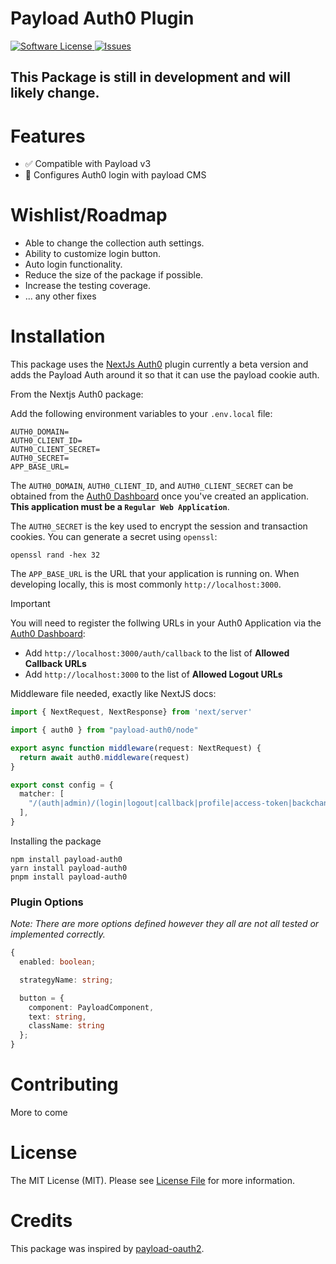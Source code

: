 # Payload Auth0 Plugin


<a href="LICENSE">
  <img src="https://img.shields.io/badge/license-MIT-brightgreen.svg" alt="Software License" />
</a>
<a href="https://github.com/chrisAlwinYS/payload-auth0/issues">
  <img src="https://img.shields.io/github/issues/chrisAlwinYS/payload-auth0.svg" alt="Issues" />
</a>

[//]: # (<a href="https://npmjs.org/package/payload-oauth2">)

[//]: # (  <img src="https://img.shields.io/npm/v/payload-oauth2.svg?style=flat-squar" alt="NPM" />)

[//]: # (</a>)

## This Package is still in development and will likely change.

# Features

- ✅ Compatible with Payload v3
- 🔐 Configures Auth0 login with payload CMS


# Wishlist/Roadmap

- Able to change the collection auth settings.
- Ability to customize login button.
- Auto login functionality.
- Reduce the size of the package if possible.
- Increase the testing coverage.
- ... any other fixes


# Installation

This package uses the [NextJs Auth0](https://github.com/auth0/nextjs-auth0) plugin currently a beta version and adds the Payload Auth around it so
that it can use the payload cookie auth.

From the Nextjs Auth0 package:

Add the following environment variables to your `.env.local` file:

```dotenv
AUTH0_DOMAIN=
AUTH0_CLIENT_ID=
AUTH0_CLIENT_SECRET=
AUTH0_SECRET=
APP_BASE_URL=
```

The `AUTH0_DOMAIN`, `AUTH0_CLIENT_ID`, and `AUTH0_CLIENT_SECRET` can be obtained from the [Auth0 Dashboard](https://manage.auth0.com) once you've created an application. **This application must be a `Regular Web Application`**.

The `AUTH0_SECRET` is the key used to encrypt the session and transaction cookies. You can generate a secret using `openssl`:

```shell
openssl rand -hex 32
```

The `APP_BASE_URL` is the URL that your application is running on. When developing locally, this is most commonly `http://localhost:3000`.

> [!IMPORTANT]
> You will need to register the follwing URLs in your Auth0 Application via the [Auth0 Dashboard](https://manage.auth0.com):
>
> - Add `http://localhost:3000/auth/callback` to the list of **Allowed Callback URLs**
> - Add `http://localhost:3000` to the list of **Allowed Logout URLs**


Middleware file needed, exactly like NextJS docs:

```typescript
import { NextRequest, NextResponse} from 'next/server'

import { auth0 } from "payload-auth0/node"

export async function middleware(request: NextRequest) {
  return await auth0.middleware(request)
}

export const config = {
  matcher: [
    "/(auth|admin)/(login|logout|callback|profile|access-token|backchannel-logout)",
  ],
}
```

Installing the package

```
npm install payload-auth0
yarn install payload-auth0
pnpm install payload-auth0
```

### Plugin Options

*Note: There are more options defined however they all are not all tested or implemented correctly.*

```typescript jsx
{
  enabled: boolean;

  strategyName: string;

  button = {
    component: PayloadComponent,
    text: string,
    className: string
  };
}
```


# Contributing

  More to come

# License

The MIT License (MIT). Please see [License File](LICENSE) for more information.

# Credits

This package was inspired by [payload-oauth2](https://github.com/wilsonle/payload-oauth2).
